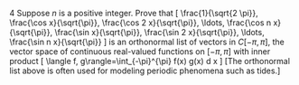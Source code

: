4 Suppose $n$ is a positive integer. Prove that
\[
\frac{1}{\sqrt{2 \pi}}, \frac{\cos x}{\sqrt{\pi}}, \frac{\cos 2 x}{\sqrt{\pi}}, \ldots, \frac{\cos n x}{\sqrt{\pi}}, \frac{\sin x}{\sqrt{\pi}}, \frac{\sin 2 x}{\sqrt{\pi}}, \ldots, \frac{\sin n x}{\sqrt{\pi}}
\]
is an orthonormal list of vectors in $C[-\pi, \pi]$, the vector space of continuous real-valued functions on $[-\pi, \pi]$ with inner product
\[
\langle f, g\rangle=\int_{-\pi}^{\pi} f(x) g(x) d x
\]
[The orthonormal list above is often used for modeling periodic phenomena such as tides.]

